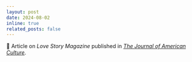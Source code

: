 ```yaml
---
layout: post
date: 2024-08-02
inline: true
related_posts: false
---
```


:closed_book: Article on *Love Story Magazine* published in [*The Journal of American Culture*](https://books.sup.ac.uk/sup/catalog/book/sup-9781917341073).
